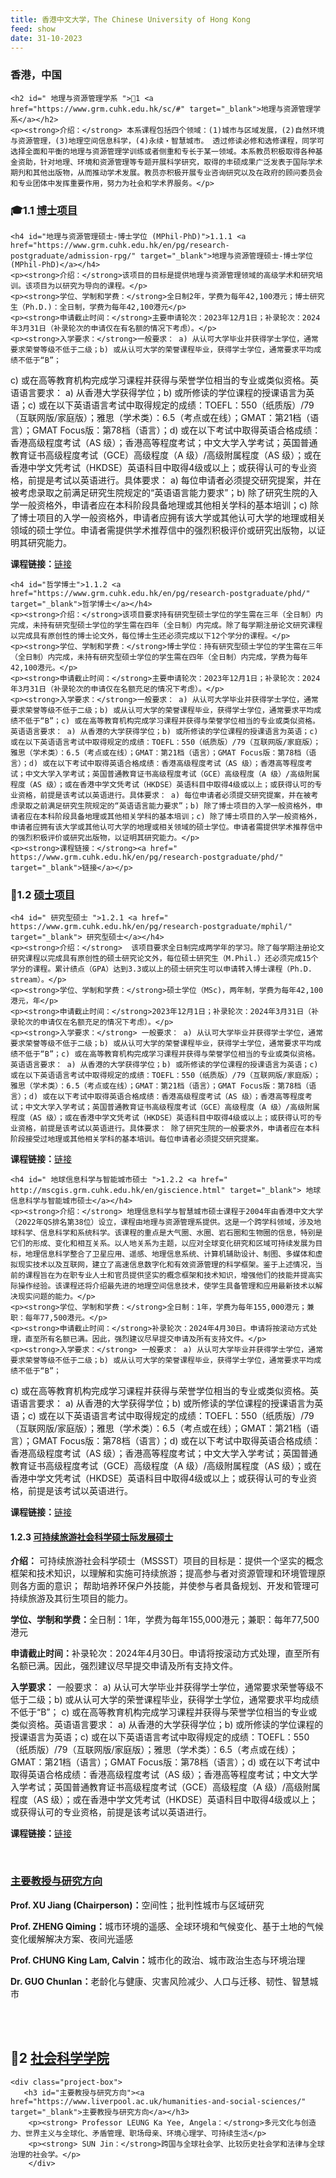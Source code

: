 ```yaml
---
title: 香港中文大学，The Chinese University of Hong Kong
feed: show
date: 31-10-2023
---
```


<html lang="zh">
<head>
    <meta charset="UTF-8">
    <title>香港中文大学，The Chinese University of Hong Kong</title>
    <link rel="stylesheet" href="/assets/css/CSS.css">
</head>
<body>
    <h3>香港，中国</h3>

    <h2 id=" 地理与资源管理学系 ">🏫1 <a href="https://www.grm.cuhk.edu.hk/sc/#" target="_blank">地理与资源管理学系</a></h2>
    <p><strong>介绍：</strong> 本系课程包括四个领域：(1)城市与区域发展，(2)自然环境与资源管理，(3)地理空间信息科学，(4)永续・智慧城市。 透过修读必修和选修课程，同学可选择全面和平衡的地理与资源管理学训练或者侧重和专长于某一领域。本系教员积极取得各种基金资助，针对地理、环境和资源管理等专题开展科学研究，取得的丰硕成果广泛发表于国际学术期刋和其他出版物，从而推动学术发展。教员亦积极开展专业咨询研究以及在政府的顾问委员会和专业团体中发挥重要作用，努力为社会和学术界服务。</p>

<h3 id="博士项目">🎓1.1 <a href=" https://www.grm.cuhk.edu.hk/sc/pg/research-postgraduate/admission-rpg/ " target="_blank">博士项目</a></h3>

    <h4 id="地理与资源管理硕士-博士学位 (MPhil-PhD)">1.1.1 <a href="https://www.grm.cuhk.edu.hk/en/pg/research-postgraduate/admission-rpg/" target="_blank">地理与资源管理硕士-博士学位 (MPhil-PhD)</a></h4>
    <p><strong>介绍：</strong>该项目的目标是提供地理与资源管理领域的高级学术和研究培训。该项目为以研究为导向的课程。</p>
    <p><strong>学位、学制和学费：</strong>全日制2年，学费为每年42,100港元；博士研究生（Ph.D.)：全日制，学费为每年42,100港元</p>
    <p><strong>申请截止时间：</strong>主要申请轮次：2023年12月1日；补录轮次：2024年3月31日（补录轮次的申请仅在有名额的情况下考虑）。</p>
    <p><strong>入学要求：</strong>一般要求： a) 从认可大学毕业并获得学士学位，通常要求荣誉等级不低于二级；b) 或从认可大学的荣誉课程毕业，获得学士学位，通常要求平均成绩不低于“B”；
c) 或在高等教育机构完成学习课程并获得与荣誉学位相当的专业或类似资格。英语语言要求： a) 从香港大学获得学位；b) 或所修读的学位课程的授课语言为英语；c) 或在以下英语语言考试中取得规定的成绩：TOEFL：550（纸质版）/79（互联网版/家庭版）；雅思（学术类）：6.5（考点或在线）；GMAT：第21档（语言）；GMAT Focus版：第78档（语言）；d) 或在以下考试中取得英语合格成绩：香港高级程度考试（AS 级）；香港高等程度考试；中文大学入学考试；英国普通教育证书高级程度考试（GCE）高级程度（A 级）/高级附属程度（AS 级）；或在香港中学文凭考试（HKDSE）英语科目中取得4级或以上；或获得认可的专业资格，前提是考试以英语进行。具体要求： a) 每位申请者必须提交研究提案，并在被考虑录取之前满足研究生院规定的“英语语言能力要求”；b) 除了研究生院的入学一般资格外，申请者应在本科阶段具备地理或其他相关学科的基本培训；c) 除了博士项目的入学一般资格外，申请者应拥有该大学或其他认可大学的地理或相关领域的硕士学位。申请者需提供学术推荐信中的强烈积极评价或研究出版物，以证明其研究能力。</p>
<p><strong>课程链接：</strong><a href=" https://www.grm.cuhk.edu.hk/en/pg/research-postgraduate/admission-rpg/" target="_blank">链接</a></p>

    <h4 id="哲学博士">1.1.2 <a href="https://www.grm.cuhk.edu.hk/en/pg/research-postgraduate/phd/" target="_blank">哲学博士</a></h4>
    <p><strong>介绍：</strong>该项目要求持有研究型硕士学位的学生需在三年（全日制）内完成，未持有研究型硕士学位的学生需在四年（全日制）内完成。除了每学期注册论文研究课程以完成具有原创性的博士论文外，每位博士生还必须完成以下12个学分的课程。</p>
    <p><strong>学位、学制和学费：</strong>博士学位：持有研究型硕士学位的学生需在三年（全日制）内完成，未持有研究型硕士学位的学生需在四年（全日制）内完成，学费为每年42,100港元。</p>
    <p><strong>申请截止时间：</strong>主要申请轮次：2023年12月1日；补录轮次：2024年3月31日（补录轮次的申请仅在名额充足的情况下考虑）。</p>
    <p><strong>入学要求：</strong>一般要求： a) 从认可大学毕业并获得学士学位，通常要求荣誉等级不低于二级；b) 或从认可大学的荣誉课程毕业，获得学士学位，通常要求平均成绩不低于“B”；c) 或在高等教育机构完成学习课程并获得与荣誉学位相当的专业或类似资格。英语语言要求： a) 从香港的大学获得学位；b) 或所修读的学位课程的授课语言为英语；c) 或在以下英语语言考试中取得规定的成绩：TOEFL：550（纸质版）/79（互联网版/家庭版）；雅思（学术类）：6.5（考点或在线）；GMAT：第21档（语言）；GMAT Focus版：第78档（语言）；d) 或在以下考试中取得英语合格成绩：香港高级程度考试（AS 级）；香港高等程度考试；中文大学入学考试；英国普通教育证书高级程度考试（GCE）高级程度（A 级）/高级附属程度（AS 级）；或在香港中学文凭考试（HKDSE）英语科目中取得4级或以上；或获得认可的专业资格，前提是该考试以英语进行。具体要求： a) 每位申请者必须提交研究提案，并在被考虑录取之前满足研究生院规定的“英语语言能力要求”；b) 除了博士项目的入学一般资格外，申请者应在本科阶段具备地理或其他相关学科的基本培训；c) 除了博士项目的入学一般资格外，申请者应拥有该大学或其他认可大学的地理或相关领域的硕士学位。申请者需提供学术推荐信中的强烈积极评价或研究出版物，以证明其研究能力。</p>
    <p><strong>课程链接：</strong><a href="  https://www.grm.cuhk.edu.hk/en/pg/research-postgraduate/phd/" target="_blank">链接</a></p>

<h3 id="硕士项目">📖1.2 <a href="https://www.grm.cuhk.edu.hk/sc/pg/research-postgraduate/admission-rpg/" target="_blank">硕士项目</a></h3>

    <h4 id=" 研究型硕士 ">1.2.1 <a href=" https://www.grm.cuhk.edu.hk/en/pg/research-postgraduate/mphil/" target="_blank"> 研究型硕士</a></h4>
    <p><strong>介绍：</strong>  该项目要求全日制完成两学年的学习。除了每学期注册论文研究课程以完成具有原创性的硕士研究论文外，每位硕士研究生（M.Phil.）还必须完成15个学分的课程。累计绩点（GPA）达到3.3或以上的硕士研究生可以申请转入博士课程（Ph.D. stream）。</p>
    <p><strong>学位、学制和学费：</strong>硕士学位（MSc)，两年制，学费为每年42,100港元，年</p>
    <p><strong>申请截止时间：</strong>2023年12月1日；补录轮次：2024年3月31日（补录轮次的申请仅在名额充足的情况下考虑）。</p>
    <p><strong>入学要求：</strong> 一般要求： a) 从认可大学毕业并获得学士学位，通常要求荣誉等级不低于二级；b) 或从认可大学的荣誉课程毕业，获得学士学位，通常要求平均成绩不低于“B”；c) 或在高等教育机构完成学习课程并获得与荣誉学位相当的专业或类似资格。英语语言要求： a) 从香港的大学获得学位；b) 或所修读的学位课程的授课语言为英语；c) 或在以下英语语言考试中取得规定的成绩：TOEFL：550（纸质版）/79（互联网版/家庭版）；雅思（学术类）：6.5（考点或在线）；GMAT：第21档（语言）；GMAT Focus版：第78档（语言）；d) 或在以下考试中取得英语合格成绩：香港高级程度考试（AS 级）；香港高等程度考试；中文大学入学考试；英国普通教育证书高级程度考试（GCE）高级程度（A 级）/高级附属程度（AS 级）；或在香港中学文凭考试（HKDSE）英语科目中取得4级或以上；或获得认可的专业资格，前提是该考试以英语进行。具体要求： 除了研究生院的一般要求外，申请者应在本科阶段接受过地理或其他相关学科的基本培训。每位申请者必须提交研究提案。






 </p>
<p><strong>课程链接：</strong><a href="https://www.grm.cuhk.edu.hk/en/pg/research-postgraduate/mphil/" target="_blank">链接</a></p>

    <h4 id=" 地球信息科学与智能城市硕士 ">1.2.2 <a href=" http://mscgis.grm.cuhk.edu.hk/en/giscience.html" target="_blank"> 地球信息科学与智能城市硕士</a></h4>
    <p><strong>介绍：</strong> 地理信息科学与智慧城市硕士课程于2004年由香港中文大学（2022年QS排名第38位）设立，课程由地理与资源管理系提供。这是一个跨学科领域，涉及地球科学、信息科学和系统科学。该课程的重点是大气圈、水圈、岩石圈和生物圈的信息，特别是它们的形成、变化和相互关系。以人地关系为主题，以应对全球变化研究和区域可持续发展为目标，地理信息科学整合了卫星应用、遥感、地理信息系统、计算机辅助设计、制图、多媒体和虚拟现实技术以及互联网，建立了高速信息数字化和有效资源管理的科学框架。鉴于上述情况，当前的课程旨在为在职专业人士和官员提供坚实的概念框架和技术知识，增强他们的技能并提高实际操作经验。该课程还将介绍最先进的地理空间信息技术，使学生具备管理和应用最新技术以解决现实问题的能力。</p>
    <p><strong>学位、学制和学费：</strong>全日制：1年，学费为每年155,000港元；兼职：每年77,500港元。</p>
    <p><strong>申请截止时间：</strong>补录轮次：2024年4月30日。申请将按滚动方式处理，直至所有名额已满。因此，强烈建议尽早提交申请及所有支持文件。</p>
    <p><strong>入学要求：</strong> 一般要求： a) 从认可大学毕业并获得学士学位，通常要求荣誉等级不低于二级；b) 或从认可大学的荣誉课程毕业，获得学士学位，通常要求平均成绩不低于“B”；
c) 或在高等教育机构完成学习课程并获得与荣誉学位相当的专业或类似资格。英语语言要求： a) 从香港的大学获得学位；b) 或所修读的学位课程的授课语言为英语；c) 或在以下英语语言考试中取得规定的成绩：TOEFL：550（纸质版）/79（互联网版/家庭版）；雅思（学术类）：6.5（考点或在线）；GMAT：第21档（语言）；GMAT Focus版：第78档（语言）；d) 或在以下考试中取得英语合格成绩：香港高级程度考试（AS 级）；香港高等程度考试；中文大学入学考试；英国普通教育证书高级程度考试（GCE）高级程度（A 级）/高级附属程度（AS 级）；或在香港中学文凭考试（HKDSE）英语科目中取得4级或以上；或获得认可的专业资格，前提是该考试以英语进行。 </p>
<p><strong>课程链接：</strong><a href="http://mscgis.grm.cuhk.edu.hk/en/curriculum.html" target="_blank">链接</a></p>

  <h4 id=" 可持续旅游社会科学硕士">1.2.3 <a href="http://mssst.grm.cuhk.edu.hk/programme/overview.html" target="_blank"> 可持续旅游社会科学硕士际发展硕士 </a></h4>
    <p><strong>介绍：</strong>  可持续旅游社会科学硕士（MSSST）项目的目标是：提供一个坚实的概念框架和技术知识，以理解和实施可持续旅游；提高参与者对资源管理和环境管理原则各方面的意识；
帮助培养环保户外技能，并使参与者具备规划、开发和管理可持续旅游及其衍生项目的能力。</p>
    <p><strong>学位、学制和学费：</strong>全日制：1年，学费为每年155,000港元；兼职：每年77,500港元</p>
    <p><strong>申请截止时间：</strong>补录轮次：2024年4月30日。申请将按滚动方式处理，直至所有名额已满。因此，强烈建议尽早提交申请及所有支持文件。</p>
    <p><strong>入学要求：</strong> 一般要求： a) 从认可大学毕业并获得学士学位，通常要求荣誉等级不低于二级；b) 或从认可大学的荣誉课程毕业，获得学士学位，通常要求平均成绩不低于“B”；
c) 或在高等教育机构完成学习课程并获得与荣誉学位相当的专业或类似资格。英语语言要求： a) 从香港的大学获得学位；b) 或所修读的学位课程的授课语言为英语；c) 或在以下英语语言考试中取得规定的成绩：TOEFL：550（纸质版）/79（互联网版/家庭版）；雅思（学术类）：6.5（考点或在线）；GMAT：第21档（语言）；GMAT Focus版：第78档（语言）；d) 或在以下考试中取得英语合格成绩：香港高级程度考试（AS 级）；香港高等程度考试；中文大学入学考试；英国普通教育证书高级程度考试（GCE）高级程度（A 级）/高级附属程度（AS 级）；或在香港中学文凭考试（HKDSE）英语科目中取得4级或以上；或获得认可的专业资格，前提是该考试以英语进行。</p>
<p><strong>课程链接：</strong><a href="http://mssst.grm.cuhk.edu.hk/programme/overview.html" target="_blank">链接</a></p>

<br>
       <div class="project-box">
       <h3 id="主要教授与研究方向"><a href="https://www.grm.cuhk.edu.hk/sc/#" target="_blank">主要教授与研究方向</a></h3>
        <p><strong>Prof. XU Jiang (Chairperson)：</strong>空间性；批判性城市与区域研究</p>
        <p><strong>Prof. ZHENG Qiming：</strong>城市环境的遥感、全球环境和气候变化、基于土地的气候变化缓解解决方案、夜间光遥感</p>
         <p><strong>Prof. CHUNG King Lam, Calvin：</strong>城市化的政治、城市政治生态与环境治理</p>
          <p><strong>Dr. GUO Chunlan：</strong>老龄化与健康、灾害风险减少、人口与迁移、韧性、智慧城市</p>
    </div>
<br>
    <br>

  <h2 id="社会科学学院">🏫2 <a href=" https://www.liverpool.ac.uk/humanities-and-social-sciences/" target="_blank">社会科学学院</a></h2>

    <div class="project-box">
       <h3 id="主要教授与研究方向"><a href="https://www.liverpool.ac.uk/humanities-and-social-sciences/" target="_blank">主要教授与研究方向</a></h3>
        <p><strong> Professor LEUNG Ka Yee, Angela：</strong>多元文化与创造力、世界主义与全球化、矛盾管理、职场母亲、环境心理学、可持续生活</p>
        <p><strong> SUN Jin：</strong>跨国与全球社会学、比较历史社会学和法律与全球治理的社会学。</p>
        </div>
<br>
<br>

</body>
</html>

